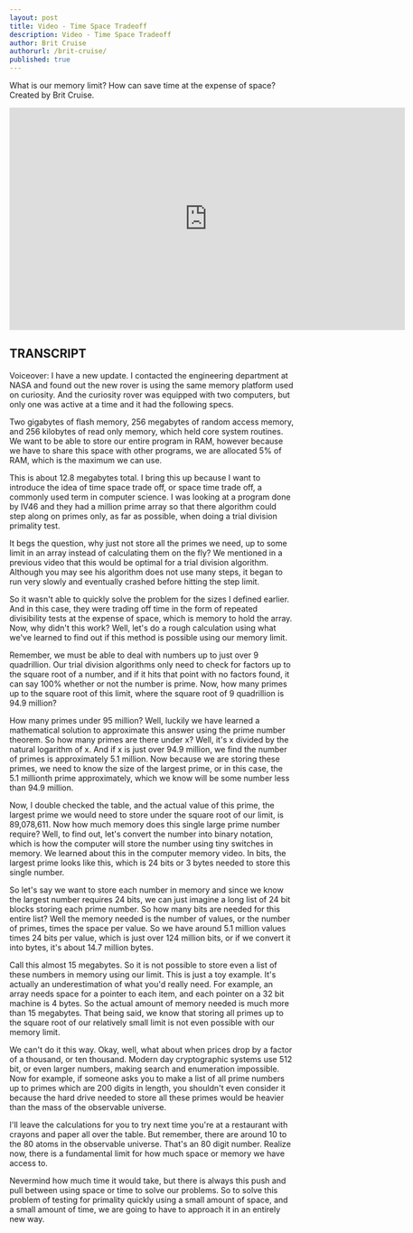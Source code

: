 ```yaml
---
layout: post
title: Video - Time Space Tradeoff
description: Video - Time Space Tradeoff
author: Brit Cruise
authorurl: /brit-cruise/
published: true
---
```


<p>What is our memory limit? How can save time at the expense of space? Created by Brit Cruise.</p>

<center><iframe width="700" height="394" src="https://www.youtube.com/embed/9YRw0Yk7N8c" frameborder="0" allowfullscreen></iframe></center>

<h2>TRANSCRIPT</h2>

Voiceover: I have a new update. I contacted the engineering department at NASA and found out the new rover is using the same memory platform used on curiosity. And the curiosity rover was equipped with two computers, but only one was active at a time and it had the following specs. 

Two gigabytes of flash memory, 256 megabytes of random access memory, and 256 kilobytes of read only memory, which held core system routines. We want to be able to store our entire program in RAM, however because we have to share this space with other programs, we are allocated 5% of RAM, which is the maximum we can use. 

This is about 12.8 megabytes total. I bring this up because I want to introduce the idea of time space trade off, or space time trade off, a commonly used term in computer science. I was looking at a program done by IV46 and they had a million prime array so that there algorithm could step along on primes only, as far as possible, when doing a trial division primality test. 

It begs the question, why just not store all the primes we need, up to some limit in an array instead of calculating them on the fly? We mentioned in a previous video that this would be optimal for a trial division algorithm. Although you may see his algorithm does not use many steps, it began to run very slowly and eventually crashed before hitting the step limit. 

So it wasn't able to quickly solve the problem for the sizes I defined earlier. And in this case, they were trading off time in the form of repeated divisibility tests at the expense of space, which is memory to hold the array. Now, why didn't this work? Well, let's do a rough calculation using what we've learned to find out if this method is possible using our memory limit. 

Remember, we must be able to deal with numbers up to just over 9 quadrillion. Our trial division algorithms only need to check for factors up to the square root of a number, and if it hits that point with no factors found, it can say 100% whether or not the number is prime. Now, how many primes up to the square root of this limit, where the square root of 9 quadrillion is 94.9 million? 

How many primes under 95 million? Well, luckily we have learned a mathematical solution to approximate this answer using the prime number theorem. So how many primes are there under x? Well, it's x divided by the natural logarithm of x. And if x is just over 94.9 million, we find the number of primes is approximately 5.1 million. Now because we are storing these primes, we need to know the size of the largest prime, or in this case, the 5.1 millionth prime approximately, which we know will be some number less than 94.9 million. 

Now, I double checked the table, and the actual value of this prime, the largest prime we would need to store under the square root of our limit, is 89,078,611. Now how much memory does this single large prime number require? Well, to find out, let's convert the number into binary notation, which is how the computer will store the number using tiny switches in memory. We learned about this in the computer memory video. In bits, the largest prime looks like this, which is 24 bits or 3 bytes needed to store this single number. 

So let's say we want to store each number in memory and since we know the largest number requires 24 bits, we can just imagine a long list of 24 bit blocks storing each prime number. So how many bits are needed for this entire list? Well the memory needed is the number of values, or the number of primes, times the space per value. So we have around 5.1 million values times 24 bits per value, which is just over 124 million bits, or if we convert it into bytes, it's about 14.7 million bytes. 

Call this almost 15 megabytes. So it is not possible to store even a list of these numbers in memory using our limit. This is just a toy example. It's actually an underestimation of what you'd really need. For example, an array needs space for a pointer to each item, and each pointer on a 32 bit machine is 4 bytes. So the actual amount of memory needed is much more than 15 megabytes. That being said, we know that storing all primes up to the square root of our relatively small limit is not even possible with our memory limit. 

We can't do it this way. Okay, well, what about when prices drop by a factor of a thousand, or ten thousand. Modern day cryptographic systems use 512 bit, or even larger numbers, making search and enumeration impossible. Now for example, if someone asks you to make a list of all prime numbers up to primes which are 200 digits in length, you shouldn't even consider it because the hard drive needed to store all these primes would be heavier than the mass of the observable universe. 

I'll leave the calculations for you to try next time you're at a restaurant with crayons and paper all over the table. But remember, there are around 10 to the 80 atoms in the observable universe. That's an 80 digit number. Realize now, there is a fundamental limit for how much space or memory we have access to. 

Nevermind how much time it would take, but there is always this push and pull between using space or time to solve our problems. So to solve this problem of testing for primality quickly using a small amount of space, and a small amount of time, we are going to have to approach it in an entirely new way.
